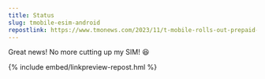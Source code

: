 ```yaml
---
title: Status
slug: tmobile-esim-android
repostlink: https://www.tmonews.com/2023/11/t-mobile-rolls-out-prepaid-esim-app-for-android-users/
---
```


Great news! No more cutting up my SIM! 😆

{% include embed/linkpreview-repost.hml %}
